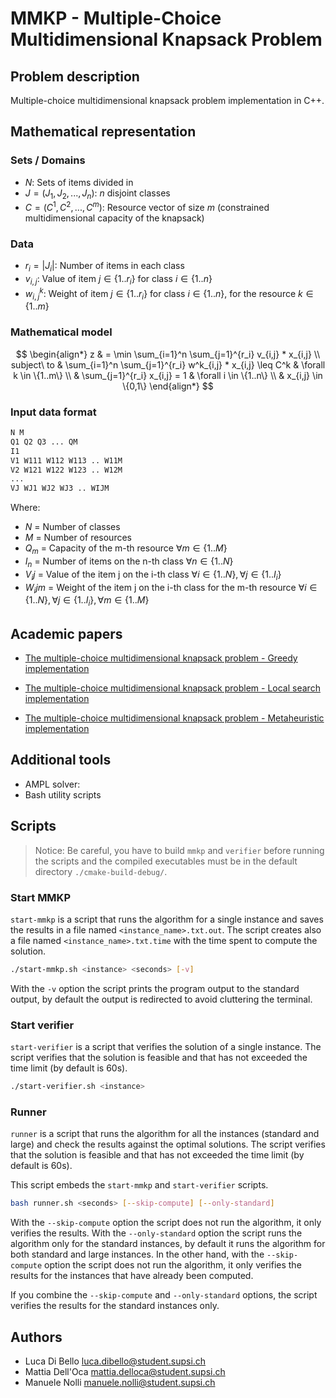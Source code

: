 # MMKP - Multiple-Choice Multidimensional Knapsack Problem

## Problem description

Multiple-choice multidimensional knapsack problem implementation in C++.

## Mathematical representation

### Sets / Domains

* $N$: Sets of items divided in
* $J = (J_1, J_2, ..., J_n)$: $n$ disjoint classes
* $C = (C^1, C^2, ..., C^m)$: Resource vector of size $m$ (constrained multidimensional capacity of the knapsack)

### Data

* $r_i = |J_i|$: Number of items in each class
* $v_{i,j}$: Value of item $j \in \{1..r_i\}$ for class $i \in \{1..n\}$
* $w^k_{i,j}$: Weight of item $j \in \{1..r_i\}$ for class $i \in \{1..n\}$, for the resource $k \in \{1..m\}$

### Mathematical model

$$
\begin{align*}
    z & = \min \sum_{i=1}^n \sum_{j=1}^{r_i} v_{i,j} * x_{i,j} \\
    subject\ to & \sum_{i=1}^n \sum_{j=1}^{r_i} w^k_{i,j} * x_{i,j} \leq C^k & \forall k \in \{1..m\} \\
    & \sum_{j=1}^{r_i} x_{i,j} = 1 & \forall i \in \{1..n\} \\
    & x_{i,j} \in \{0,1\}
\end{align*}
$$

### Input data format

```latex
N M 
Q1 Q2 Q3 ... QM
I1
V1 W111 W112 W113 .. W11M
V2 W121 W122 W123 .. W12M
...
VJ WJ1 WJ2 WJ3 .. WIJM
```

Where:

* $N$ = Number of classes
* $M$ = Number of resources
* $Q_m$ = Capacity of the m-th resource $\forall m \in \{1..M\}$
* $I_n$ = Number of items on the n-th class $\forall n \in \{1..N\}$
* $V_ij$ = Value of the item j on the i-th class $\forall i \in \{1..N\}, \forall j \in \{1..I_i\}$
* $W_ijm$ = Weight of the item j on the i-th class for the m-th resource $\forall i \in \{1..N\}, \forall j \in \{1..I_i\}, \forall m \in \{1..M\}$

## Academic papers

* [The multiple-choice multidimensional knapsack problem - Greedy implementation](./docs/MMKP_Greedy.pdf)

* [The multiple-choice multidimensional knapsack problem - Local search implementation](./docs/MMKP_LocalSearch.pdf)

* [The multiple-choice multidimensional knapsack problem - Metaheuristic implementation](./docs/MMKP_Metaheuristic.pdf)

## Additional tools

- AMPL solver:
- Bash utility scripts

## Scripts

> Notice: Be careful, you have to build `mmkp` and `verifier` before running the scripts and the compiled executables must be in the default directory `./cmake-build-debug/`.

### Start MMKP

`start-mmkp` is a script that runs the algorithm for a single instance and saves the results in a file named `<instance_name>.txt.out`. The script creates also a file named `<instance_name>.txt.time` with the time spent to compute the solution.

```bash
./start-mmkp.sh <instance> <seconds> [-v]
```

With the `-v` option the script prints the program output to the standard output, by default the output is redirected to avoid cluttering the terminal. 

### Start verifier

`start-verifier` is a script that verifies the solution of a single instance. The script verifies that the solution is feasible and that has not exceeded the time limit (by default is 60s).

```bash
./start-verifier.sh <instance>
```

### Runner

`runner` is a script that runs the algorithm for all the instances (standard and large) and check the results against the optimal solutions. The script verifies that the solution is feasible and that has not exceeded the time limit (by default is 60s).

This script embeds the `start-mmkp` and `start-verifier` scripts.

```bash
bash runner.sh <seconds> [--skip-compute] [--only-standard]
```

With the `--skip-compute` option the script does not run the algorithm, it only verifies the results. With the `--only-standard` option the script runs the algorithm only for the standard instances, by default it runs the algorithm for both standard and large instances.
In the other hand, with the `--skip-compute` option the script does not run the algorithm, it only verifies the results for the instances that have already been computed.

If you combine the `--skip-compute` and `--only-standard` options, the script verifies the results for the standard instances only. 

## Authors

- Luca Di Bello <luca.dibello@student.supsi.ch>
- Mattia Dell'Oca <mattia.delloca@student.supsi.ch>
- Manuele Nolli <manuele.nolli@student.supsi.ch>